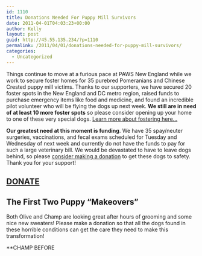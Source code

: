 ```yaml
---
id: 1110
title: Donations Needed For Puppy Mill Survivors
date: 2011-04-01T04:03:23+00:00
author: Kelly
layout: post
guid: http://45.55.135.234/?p=1110
permalink: /2011/04/01/donations-needed-for-puppy-mill-survivors/
categories:
  - Uncategorized
---
```

Things continue to move at a furious pace at PAWS New England while we work to secure foster homes for 35 purebred Pomeranians and Chinese Crested puppy mill victims. Thanks to our supporters, we have secured 20 foster spots in the New England and DC metro region, raised funds to purchase emergency items like food and medicine, and found an incredible pilot volunteer who will be flying the dogs up next week. **We still are in need of at least 10 more foster spots** so please consider opening up your home to one of these very special dogs. [Learn more about fostering here&#8230;](../foster-puppy-mill-dogs/)

**Our greatest need at this moment is funding**. We have 35 spay/neuter surgeries, vaccinations, and fecal exams scheduled for Tuesday and Wednesday of next week and currently do not have the funds to pay for such a large veterinary bill. We would be devastated to have to leave dogs behind, so please [consider making a donation](../donate/) to get these dogs to safety. Thank you for your support!

## [DONATE](https://pawsnewengland.com/donate/)

## The First Two Puppy &#8220;Makeovers&#8221;

Both Olive and Champ are looking great after hours of grooming and some nice new sweaters! Please make a donation so that all the dogs found in these horrible conditions can get the care they need to make this transformation!

 **CHAMP BEFORE</p>